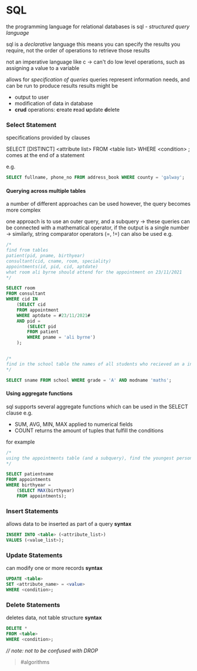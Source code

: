 # SQL

the programming language for relational databases is sql - _structured query language_

sql is a _declarative_ language
this means you can specify the results you require, not the order of operations to retrieve those results

not an imperative language like c
-> can't do low level operations, such as assigning a value to a variable

allows for _specification of queries_
queries represent information needs, and can be run to produce results
results might be
- output to user
- modification of data in database
- **crud** operations: **c**reate **r**ead **u**pdate **d**elete

### Select Statement

specifications provided by clauses

SELECT \[DISTINCT\] \<attribute list\>
FROM \<table list\>
WHERE \<condition\>
; comes at the end of a statement

e.g.
```sql
SELECT fullname, phone_no FROM address_book WHERE county = 'galway';
```

#### Querying across multiple tables
a number of different approaches can be used
however, the query becomes more complex

one approach is to use an outer query, and a subquery
-> these queries can be connected with a mathematical operator, if the output is a single number
-> similarly, string comparator operators (=, !=) can also be used
e.g. 
```sql
/*
find from tables
patient(pid, pname, birthyear)
consultant(cid, cname, room, speciality)
appointments(id, pid, cid, aptdate)
what room ali byrne should attend for the appointment on 23/11/2021
*/

SELECT room
FROM consultant
WHERE cid IN
	(SELECT cid
	FROM appointment
	WHERE aptdate = #23/11/2021# 
	AND pid =
    	(SELECT pid
    	FROM patient
		WHERE pname = 'ali byrne')
    );


/*
find in the school table the names of all students who recieved an a in maths
*/

SELECT sname FROM school WHERE grade = 'A' AND modname 'maths';

```

#### Using aggregate functions

sql supports several aggregate functions which can be used in the SELECT clause
e.g.
- SUM, AVG, MIN, MAX applied to numerical fields
- COUNT returns the amount of tuples that fulfill the conditions

for example
```sql
/*
using the appointments table (and a subquery), find the youngest person with an appointment
*/

SELECT patientname
FROM appointments
WHERE birthyear =
	(SELECT MAX(birthyear)
    FROM appointments);

```

### Insert Statements
allows data to be inserted as part of a query
**syntax**
```sql
INSERT INTO <table> (<attribute_list>)
VALUES (<value_list>);
```
	
### Update Statements
can modify one or more records
**syntax**
```sql
UPDATE <table>
SET <attribute_name> = <value>
WHERE <condition>;

```

### Delete Statements
deletes data, not table structure
**syntax**
```sql
DELETE *
FROM <table>
WHERE <condition>;
```
_// note: not to be confused with DROP_

> #algorithms 